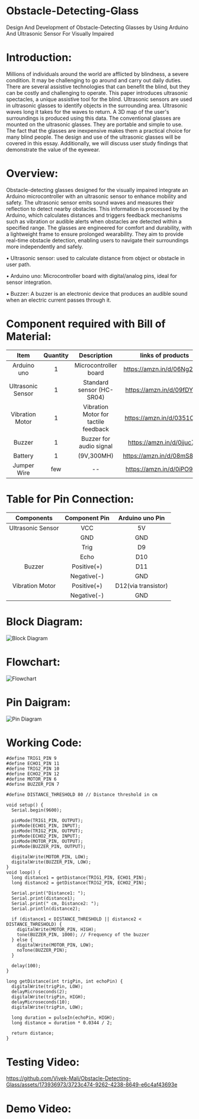 # Obstacle-Detecting-Glass
Design And Development of Obstacle-Detecting Glasses by Using Arduino And Ultrasonic Sensor For Visually Impaired

# Introduction:

Millions of individuals around the world are afflicted by blindness, a severe condition. It may be challenging to go around and carry out daily duties. There are several assistive technologies that can benefit the blind, but they can be costly and challenging to operate. This paper introduces ultrasonic spectacles, a unique assistive tool for the blind. Ultrasonic sensors are used in ultrasonic glasses to identify objects in the surrounding area. Ultrasonic waves long it takes for the waves to return. A 3D map of the user's surroundings is produced using this data. The conventional glasses are mounted on the ultrasonic glasses. They are portable and simple to use. The fact that the glasses are inexpensive makes them a practical choice for many blind people. The design and use of the ultrasonic glasses will be covered in this essay. Additionally, we will discuss user study findings that demonstrate the value of the eyewear.

# Overview:

Obstacle-detecting glasses designed for the visually impaired integrate an Arduino microcontroller with an ultrasonic sensor to enhance mobility and safety. The ultrasonic sensor emits sound waves and measures their reflection to detect nearby obstacles. This information is processed by the Arduino, which calculates distances and triggers feedback mechanisms such as vibration or audible alerts when obstacles are detected within a specified range. The glasses are engineered for comfort and durability, with a lightweight frame to ensure prolonged wearability. They aim to provide real-time obstacle detection, enabling users to navigate their surroundings more independently and safely.

•	Ultrasonic sensor: used to calculate distance from object or obstacle in user path.

•	Arduino uno: Microcontroller board with digital/analog pins, ideal for sensor integration.

•	Buzzer: A buzzer is an electronic device that produces an audible sound when an electric current passes through it.

# Component required with Bill of Material:

| Item              | Quantity    | Description                          |    links of products        | 
| :---:             | :---:       | :---:                                | :---:                       |
| Arduino uno       | 1           | Microcontroller board                |  https://amzn.in/d/06Ng27mP |
| Ultrasonic Sensor | 1           | Standard sensor (HC-SR04)            | https://amzn.in/d/09fDYpCs  |
| Vibration Motor   | 1           | Vibration Motor for tactile feedback | https://amzn.in/d/0351O0Iw  |
| Buzzer            | 1           |  Buzzer for audio signal             | https://amzn.in/d/0jjuc7f8  | 
| Battery           | 1           | (9V,300MH)                           | https://amzn.in/d/08mS8YMR  | 
| Jumper Wire       | few         | --                                   | https://amzn.in/d/0iPO9ODt  |

# Table for Pin Connection:               
| Components                        | Component Pin             | Arduino uno Pin                      |                             
| :---:                             | :---:                     | :---:                                |
| Ultrasonic Sensor                 | VCC                       | 5V                                   | 
|                                   | GND                       | GND                                  | 
|                                   | Trig                      | D9                                   | 
|                                   | Echo                      | D10                                  | 
| Buzzer                            | Positive(+)               | D11                                  | 
|                                   | Negative(-)               | GND                                  | 
| Vibration Motor                   | Positive(+)               | D12(via transistor)                  | 
|                                   | Negative(-)               | GND                                  | 

# Block Diagram:
![Block Diagram](https://github.com/Vivek-Mali/Obstacle-Detecting-Glass/assets/173936973/64b8266d-1720-4faf-bd6b-385e265cc2b3)

# Flowchart:
![Flowchart](https://github.com/Vivek-Mali/Obstacle-Detecting-Glass/assets/173936973/f51e248c-4cb0-439c-9e5a-f0a537ed3e39)

# Pin Daigram:
![Pin Diagram](https://github.com/user-attachments/assets/c38152c5-d02d-4dd9-ae41-578411737db2)


# Working Code:
```
#define TRIG1_PIN 9
#define ECHO1_PIN 11
#define TRIG2_PIN 10
#define ECHO2_PIN 12
#define MOTOR_PIN 6
#define BUZZER_PIN 7

#define DISTANCE_THRESHOLD 80 // Distance threshold in cm

void setup() {
  Serial.begin(9600);

  pinMode(TRIG1_PIN, OUTPUT);
  pinMode(ECHO1_PIN, INPUT);
  pinMode(TRIG2_PIN, OUTPUT);
  pinMode(ECHO2_PIN, INPUT);
  pinMode(MOTOR_PIN, OUTPUT);
  pinMode(BUZZER_PIN, OUTPUT);

  digitalWrite(MOTOR_PIN, LOW);
  digitalWrite(BUZZER_PIN, LOW);
}
void loop() {
  long distance1 = getDistance(TRIG1_PIN, ECHO1_PIN);
  long distance2 = getDistance(TRIG2_PIN, ECHO2_PIN);

  Serial.print("Distance1: ");
  Serial.print(distance1);
  Serial.print(" cm, Distance2: ");
  Serial.println(distance2);

  if (distance1 < DISTANCE_THRESHOLD || distance2 < DISTANCE_THRESHOLD) {
    digitalWrite(MOTOR_PIN, HIGH);
    tone(BUZZER_PIN, 1000); // Frequency of the buzzer
  } else {
    digitalWrite(MOTOR_PIN, LOW);
    noTone(BUZZER_PIN);
  }

  delay(100);
}

long getDistance(int trigPin, int echoPin) {
  digitalWrite(trigPin, LOW);
  delayMicroseconds(2);
  digitalWrite(trigPin, HIGH);
  delayMicroseconds(10);
  digitalWrite(trigPin, LOW);
  
  long duration = pulseIn(echoPin, HIGH);
  long distance = duration * 0.0344 / 2;

  return distance;
}
```
# Testing Video:
https://github.com/Vivek-Mali/Obstacle-Detecting-Glass/assets/173936973/3723c474-9262-4238-8649-e6c4af43693e

# Demo Video:



